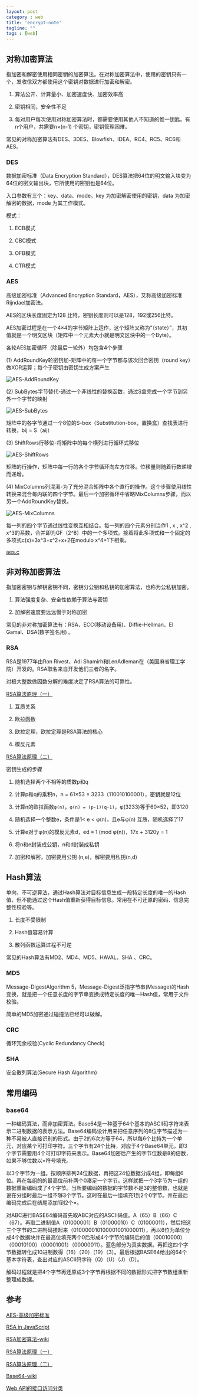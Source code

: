 ```yaml
---
layout: post
category : web
title: 'encrypt-note'
tagline: ""
tags : [web]
---
```


## 对称加密算法

指加密和解密使用相同密钥的加密算法。在对称加密算法中，使用的密钥只有一个，发收信双方都使用这个密钥对数据进行加密和解密。

1. 算法公开、计算量小、加密速度快、加密效率高

2. 密钥相同，安全性不足

3. 每对用户每次使用对称加密算法时，都需要使用其他人不知道的惟一钥匙。有n个用户，共需要n×(n-1) 个密钥，密钥管理困难。

常见的对称加密算法有DES、3DES、Blowfish、IDEA、RC4、RC5、RC6和AES。

<!--break-->

### DES

数据加密标准（Data Encryption Standard），DES算法把64位的明文输入块变为64位的密文输出块，它所使用的密钥也是64位。

入口参数有三个：key、data、mode。key 为加密解密使用的密钥，data 为加密 解密的数据，mode 为其工作模式。

模式：

1. ECB模式

2. CBC模式

3. OFB模式

4. CTR模式

### AES

高级加密标准（Advanced Encryption Standard，AES），又称高级加密标准 Rijndael加密法。

AES的区块长度固定为128 比特，密钥长度则可以是128，192或256比特。

AES加密过程是在一个4×4的字节矩阵上运作，这个矩阵又称为“（state）”，其初值就是一个明文区块（矩阵中一个元素大小就是明文区块中的一个Byte）。

各轮AES加密循环（除最后一轮外）均包含4个步骤

(1) AddRoundKey轮密钥加-矩阵中的每一个字节都与该次回合密钥（round key）做XOR运算；每个子密钥由密钥生成方案产生

![AES-AddRoundKey](/images/201610/AES-AddRoundKey.svg.png)

(2) SubBytes字节替代-通过一个非线性的替换函数，通过S盒完成一个字节到另外一个字节的映射

![AES-SubBytes](/images/201610/AES-SubBytes.svg.png)

矩阵中的各字节通过一个8位的S-box（Substitution-box，置换盒）查找表进行转换，bij = S（aij）

(3) ShiftRows行移位-将矩阵中的每个横列进行循环式移位

![AES-ShiftRows](/images/201610/AES-ShiftRows.svg.png)

矩阵的行操作，矩阵中每一行的各个字节循环向左方位移。位移量则随着行数递增而递增。

(4) MixColumns列混淆-为了充分混合矩阵中各个直行的操作。这个步骤使用线性转换来混合每内联的四个字节。最后一个加密循环中省略MixColumns步骤，而以另一个AddRoundKey替换。

![AES-MixColumns](/images/201610/AES-MixColumns.svg.png)

每一列的四个字节通过线性变换互相结合。每一列的四个元素分别当作1 , x , x^2 , x^3的系数，合并即为GF（2^8）中的一个多项式。接着将此多项式和一个固定的多项式c(x)=3x^3+x^2+x+2在modulo x^4+1下相乘。

[aes.c](https://github.com/dhuertas/AES/blob/master/aes.c)

## 非对称加密算法

指加密密钥与解钥密钥不同，密钥分公钥和私钥的加密算法，也称为公私钥加密。

1. 算法强度复杂、安全性依赖于算法与密钥

2. 加解密速度要远远慢于对称加密

常见的非对称加密算法有：RSA、ECC(移动设备用)、Diffie-Hellman、El Gamal、DSA(数字签名用) 。

### RSA

RSA是1977年由Ron Rivest、Adi Shamirh和LenAdleman在（美国麻省理工学院）开发的。RSA取名来自开发他们三者的名字。

对极大整数做因数分解的难度决定了RSA算法的可靠性。

[RSA算法原理（一）](http://www.ruanyifeng.com/blog/2013/06/rsa_algorithm_part_one.html)

1. 互质关系

2. 欧拉函数

3. 欧拉定理，欧拉定理是RSA算法的核心

4. 模反元素

[RSA算法原理（二）](http://www.ruanyifeng.com/blog/2013/07/rsa_algorithm_part_two.html)

密钥生成的步骤

1. 随机选择两个不相等的质数p和q

2. 计算p和q的乘积n，n = 61×53 = 3233（110010100001），密钥就是12位

3. 计算n的欧拉函数`φ(n)`，`φ(n) = (p-1)(q-1)`，φ(3233)等于60×52，即3120

4. 随机选择一个整数e，条件是1< e < φ(n)，且e与φ(n) 互质，随机选择了17

5. 计算e对于φ(n)的模反元素d，ed ≡ 1 (mod φ(n))，17x + 3120y = 1

6. 将n和e封装成公钥，n和d封装成私钥

7. 加密和解密，加密要用公钥 (n,e)，解密要用私钥(n,d)


## Hash算法

单向，不可逆算法，通过Hash算法对目标信息生成一段特定长度的唯一的Hash值，但不能通过这个Hash值重新获得目标信息。常用在不可还原的密码、信息完整性校验等。

1. 长度不受限制

2. Hash值容易计算

3. 散列函数运算过程不可逆

常见的Hash算法有MD2、MD4、MD5、HAVAL、SHA 、CRC。

### MD5

Message-DigestAlgorithm 5，Message-Digest泛指字节串(Message)的Hash变换，就是把一个任意长度的字节串变换成特定长度的唯一Hash值，常用于文件校验。

简单的MD5加密通过碰撞法已经可以破解。

### CRC 

循环冗余校验(Cyclic Redundancy Check)

### SHA

安全散列算法(Secure Hash Algorithm)

## 常用编码

### base64

一种编码算法，而非加密算法。Base64是一种基于64个基本的ASCII码字符来表示二进制数据的表示方法。Base64编码设计用来把任意序列的8位字节描述为一种不易被人直接识别的形式。由于2的6次方等于64，所以每6个比特为一个单元，对应某个可打印字符。三个字节有24个比特，对应于4个Base64单元，即3个字节需要用4个可打印字符来表示。Base64加密后产生的字节位数是8的倍数，如果不够位数以=符号填充。

以3个字节为一组。按顺序排列24位数据，再把这24位数据分成4组，即每组6位。再在每组的的最高位前补两个0凑足一个字节。这样就把一个3字节为一组的数据重新编码成了4个字节。当所要编码的数据的字节数不是3的整倍数，也就是说在分组时最后一组不够3个字节。这时在最后一组填充1到2个0字节。并在最后编码完成后在结尾添加1到2个=。

对ABC进行BASE64编码首先取ABC对应的ASCII码值。A（65）B（66）C（67）。再取二进制值A（01000001）B（01000010）C（01000011），然后把这三个字节的二进制码接起来（010000010100001001000011），再以6位为单位分成4个数据块并在最高位填充两个0后形成4个字节的编码后的值（00010000）（00010100）（00001001）（00000011）。蓝色部分为真实数据。再把这四个字节数据转化成10进制数得（16）（20）（19）（3）。最后根据BASE64给出的64个基本字符表，查出对应的ASCII码字符（Q）（U）（J）（D）。

解码过程就是把4个字节再还原成3个字节再根据不同的数据形式把字节数组重新整理成数据。

## 参考

[AES-高级加密标准](https://zh.wikipedia.org/wiki/%E9%AB%98%E7%BA%A7%E5%8A%A0%E5%AF%86%E6%A0%87%E5%87%86)

[RSA in JavaScript](http://www.ohdave.com/rsa)

[RSA加密算法-wiki](https://zh.wikipedia.org/wiki/RSA%E5%8A%A0%E5%AF%86%E6%BC%94%E7%AE%97%E6%B3%95)

[RSA算法原理（一）](http://www.ruanyifeng.com/blog/2013/06/rsa_algorithm_part_one.html)

[RSA算法原理（二）](http://www.ruanyifeng.com/blog/2013/07/rsa_algorithm_part_two.html)

[Base64-wiki](https://zh.wikipedia.org/wiki/Base64)

[Web API的接口访问分类](http://www.cnblogs.com/wuhuacong/p/4620300.html)